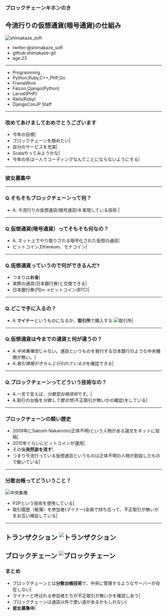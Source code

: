 ### ブロックチェーンキホンのき
今流行りの仮想通貨(暗号通貨)の仕組み
---
![shimakaze_soft](https://pbs.twimg.com/profile_images/909066968413511680/C3yzWTzO_400x400.jpg)
- twitter:@shimakaze_soft
- github:shimakaze-git
- age:23
---
- Programming
 - Python,Ruby,C++,PHP,Go
- FrameWork 
 - Falcon,Django(Python)
 - Larvel(PHP)
 - Rails(Ruby)
- DjangoConJP Staff
---
### 改めてあけましておめでとうございます
- 今年の目標|
- ブロックチェーンを極めたい|
- 自分のサービスを充実|
- Scalaやってみようかな|
- 今年の冬は一人でコーディングなんてことにならないようにする|
---
### **彼女募集中**
---
### Q.そもそもブロックチェーンって何？

- A. 今流行りの仮想通貨(暗号通貨)を実現している技術 |
---
### Q.仮想通貨(暗号通貨）ってそもそも何なの？

- A. ネット上でやり取りされる暗号化された仮想の通貨|
- ビットコイン,Ethereum、モナコイン|
---
### Q.仮想通貨っていうので何ができるんだ?
- つまりは**お金**|
- 実際の通貨(日本銀行券)と交換できる|
- 日本銀行券(円)←→ビットコイン(BTC)|
---
### Q.どこで手に入るの？
- A.**マイナー**というものになるか、**取引所**で購入する
![取引所](https://bitcryptoken.com/wp-content/uploads/2017/10/%E3%82%B9%E3%82%AF%E3%83%AA%E3%83%BC%E3%83%B3%E3%82%B7%E3%83%A7%E3%83%83%E3%83%88-2017-10-14-22.12.27.png)|
---
### Q.仮想通貨は今までの通貨と何が違うの？
- A.*中央集権型*じゃない。通貨というものを発行する日本銀行のような中央機関が無い。|
- A.*取引情報がきちんと行われているか*を確認できる|
---
### Q.ブロックチェーンってどういう技術なの？
- A.一言で言えば、*分散型台帳技術*です。|
- A.取引の台帳を*分散して整合性*(不正取引が無いかの確認)をしている|
---
### ブロックチェーンの軽い歴史
- 2009年にSatoshi Nakamoto(正体不明)という人物がある論文をネットに投稿|
- 2010年ぐらいにビットコインが運用|
- その後**突然姿を消す**|
- つまり今流行っている仮想通貨というものは正体不明の人物が創設したもので動いている|
---
### 分散台帳ってどういうこと？
![中央集権](http://frame-illust.com/fi/wp-content/uploads/2017/05/blockchain01-9839.png)
- P2Pという技術を使用している|
- 取引履歴（帳簿）を参加者(マイナー)全員で持ち合って、不正取引が無いかをお互い検証している|
---
トランザクション
![トランザクション](https://my-ether.net/wp-content/uploads/2017/09/transaction4.png)
---
ブロックチェーン
![ブロックチェーン](https://cryptocoin-beginner.com/wp-content/uploads/2018/01/blockchain.png)
---
### まとめ
- ブロックチェーンとは**分散台帳技術**で、中央に管理するようなサーバーが存在しない|
- マイナーと呼ばれる参加者たちが不正取引が無いかを確認しあう|
- ブロックチェーンは通貨以外で使い道があるかもしれない|
- **彼女募集中**|
